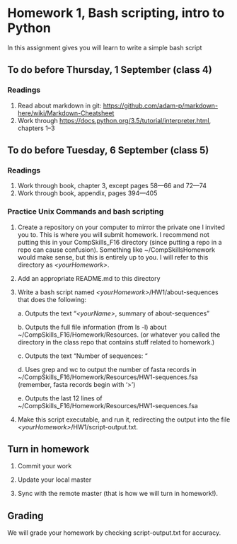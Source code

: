 # Homework 1, Bash scripting, intro to Python

In this assignment gives you will learn to write a simple bash script

## To do before Thursday, 1 September (class 4)

### Readings

1. Read about markdown in git: https://github.com/adam-p/markdown-here/wiki/Markdown-Cheatsheet
2. Work through https://docs.python.org/3.5/tutorial/interpreter.html, chapters 1–3 

## To do before Tuesday, 6 September (class 5)

### Readings

1. Work through book, chapter 3, except pages 58—66 and 72—74
2. Work through book, appendix, pages 394—405

### Practice Unix Commands and bash scripting
1. Create a repository on your computer to mirror the private one I invited you to. This is where you will submit homework. I recommend not putting this in your CompSkills\_F16 directory (since putting a repo in a repo can cause confusion). Something like ~/CompSkillsHomework would make sense, but this is entirely up to you. I will refer to this directory as *\<yourHomework\>*.

2. Add an appropriate README.md to this directory

3. Write a bash script named *\<yourHomework\>*/HW1/about-sequences that does the following:

	a. Outputs the text “*\<yourName\>*, summary of about-sequences”

	b. Outputs the full file information (from ls -l) about ~/CompSkills\_F16/Homework/Resources. (or whatever you called the directory in the class repo that contains stuff related to homework.)

	c. Outputs the text “Number of sequences: “

	d. Uses grep and wc to output the number of fasta records in ~/CompSkills\_F16/Homework/Resources/HW1-sequences.fsa (remember, fasta records begin with ‘>’)

	e. Outputs the last 12 lines of ~/CompSkills_F16/Homework/Resources/HW1-sequences.fsa

4. Make this script executable, and run it, redirecting the output into the file *\<yourHomework\>*/HW1/script-output.txt.

## Turn in homework

1. Commit your work

2. Update your local master

3. Sync with the remote master (that is how we will turn in homework!).

## Grading

We will grade your homework by checking script-output.txt for accuracy. 
